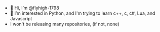 - 👋 Hi, I’m @flyhigh-1798
- 👀 I’m interested in Python, and I'm trying to learn c++, c, c#, Lua, and Javascript
- I won't be releasing many repositories, (if not, none)
